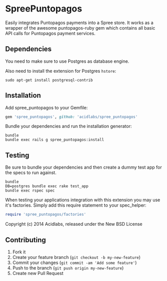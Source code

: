 SpreePuntopagos
================

Easily integrates Puntopagos payments into a Spree store. It works as a wrapper
of the awesome puntopagos-ruby gem which contains all basic API calls for Puntopagos payment
services.


Dependencies
------------
You need to make sure to use Postgres as database engine.

Also need to install the extension for Postgres `hstore`:

```shell
sudo apt-get install postgresql-contrib
```


Installation
------------

Add spree_puntopagos to your Gemfile:

```ruby
gem 'spree_puntopagos', github: 'acidlabs/spree_puntopagos'
```

Bundle your dependencies and run the installation generator:

```shell
bundle
bundle exec rails g spree_puntopagos:install
```

Testing
-------

Be sure to bundle your dependencies and then create a dummy test app for the specs to run against.

```shell
bundle
DB=postgres bundle exec rake test_app
bundle exec rspec spec
```

When testing your applications integration with this extension you may use it's factories.
Simply add this require statement to your spec_helper:

```ruby
require 'spree_puntopagos/factories'
```

Copyright (c) 2014 Acidlabs, released under the New BSD License


Contributing
------------

1. Fork it
2. Create your feature branch (`git checkout -b my-new-feature`)
3. Commit your changes (`git commit -am 'Add some feature'`)
4. Push to the branch (`git push origin my-new-feature`)
5. Create new Pull Request
